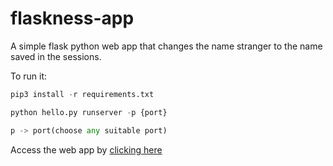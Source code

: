 # flaskness-app

A simple flask python web app that changes the name stranger to the name saved in the sessions.

To run it:
```python
pip3 install -r requirements.txt

python hello.py runserver -p {port}

p -> port(choose any suitable port)
```

Access the web app by [clicking here](https://flaskness.herokuapp.com)
